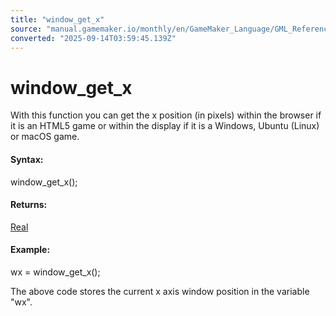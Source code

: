 ```yaml
---
title: "window_get_x"
source: "manual.gamemaker.io/monthly/en/GameMaker_Language/GML_Reference/Cameras_And_Display/The_Game_Window/window_get_x.htm"
converted: "2025-09-14T03:59:45.139Z"
---
```


# window\_get\_x

With this function you can get the x position (in pixels) within the browser if it is an HTML5 game or within the display if it is a Windows, Ubuntu (Linux) or macOS game.

#### Syntax:

window\_get\_x();

#### Returns:

[Real](../../../../../../../GameMaker_Language/GML_Overview/Data_Types.md)

#### Example:

wx = window\_get\_x();

The above code stores the current x axis window position in the variable "wx".